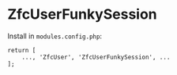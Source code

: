 # ZfcUserFunkySession

Install in `modules.config.php`:
~~~
return [
    ..., 'ZfcUser', 'ZfcUserFunkySession', ...
];
~~~
